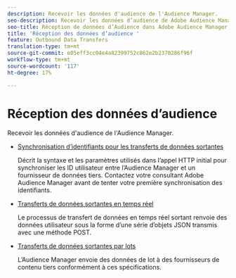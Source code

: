 ```yaml
---
description: Recevoir les données d'audience de l'Audience Manager.
seo-description: Recevoir les données d’audience de Adobe Audience Manager (AAM).
seo-title: Réception de données d’Audience dans Adobe Audience Manager (AAM)
title: 'Réception des données d’audience '
feature: Outbound Data Transfers
translation-type: tm+mt
source-git-commit: e05eff3cc04e4a82399752c862e2b2370286f96f
workflow-type: tm+mt
source-wordcount: '117'
ht-degree: 17%

---
```



# Réception des données d’audience 

Recevoir les données d&#39;audience de l&#39;Audience Manager.

* [Synchronisation d’identifiants pour les transferts de données sortantes](id-sync-outbound.md)

   Décrit la syntaxe et les paramètres utilisés dans l’appel HTTP initial pour synchroniser les ID utilisateur entre l’Audience Manager et un fournisseur de données tiers. Contactez votre consultant Adobe Audience Manager avant de tenter votre première synchronisation des identifiants.

* [Transferts de données sortantes en temps réel](real-time-outbound-transfers/real-time-outbound-transfers.md)

   Le processus de transfert de données en temps réel sortant renvoie des données utilisateur sous la forme d’une série d’objets JSON transmis avec une méthode POST.

* [Transferts de données sortantes par lots ](batch-outbound-transfers/batch-outbound-overview.md)

   L’Audience Manager envoie des données de lot à des fournisseurs de contenu tiers conformément à ces spécifications.
